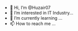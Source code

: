 - 👋 Hi, I’m @Huzair07
- 👀 I’m interested in IT Industry...
- 🌱 I’m currently learning ...
- 📫 How to reach me ...

<!---
Huzair07/Huzair07 is a ✨ special ✨ repository because its `README.md` (this file) appears on your GitHub profile.
You can click the Preview link to take a look at your changes.
--->
